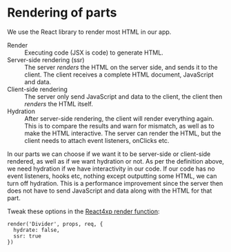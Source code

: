 # Rendering of parts
We use the React library to render most HTML in our app. 

<dl>
  <dt>Render</dt>
  <dd>Executing code (JSX is code) to generate HTML.</dd>

  <dt>Server-side rendering (ssr)</dt>
  <dd>The server <em>renders</em> the HTML on the server side, and sends it to the client. The client receives a complete HTML document, JavaScript and data.</dd>

  <dt>Client-side rendering</dt>
  <dd>The server only send JavaScript and data to the client, the client then <em>renders</em> the HTML itself.</dd>

  <dt>Hydration</dt>
  <dd>After server-side rendering, the client will render everything again. This is to compare the results and warn for mismatch, as well as to make the HTML interactive. The server can render the HTML, but the client needs to attach event listeners, onClicks etc.</dd>
</dl>

In our parts we can choose if we want it to be server-side or client-side rendered, as well as if we want hydration or not. As per the definition above, we need hydration if we have interactivity in our code. If our code has no event listeners, hooks etc, nothing except outputting some HTML, we can turn off hydration. This is a performance improvement since the server then does not have to send JavaScript and data along with the HTML for that part. 

Tweak these options in the [React4xp render function](https://developer.enonic.com/docs/react4xp/stable/api#react4xp_render):

```
render('Divider', props, req, {
  hydrate: false,
  ssr: true
})
```
